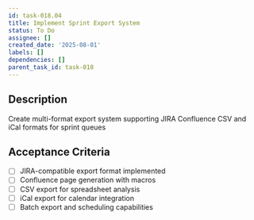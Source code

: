 ```yaml
---
id: task-018.04
title: Implement Sprint Export System
status: To Do
assignee: []
created_date: '2025-08-01'
labels: []
dependencies: []
parent_task_id: task-018
---
```


## Description

Create multi-format export system supporting JIRA Confluence CSV and iCal formats for sprint queues

## Acceptance Criteria

- [ ] JIRA-compatible export format implemented
- [ ] Confluence page generation with macros
- [ ] CSV export for spreadsheet analysis
- [ ] iCal export for calendar integration
- [ ] Batch export and scheduling capabilities
